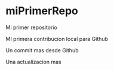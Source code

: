 # miPrimerRepo

Mi primer repositorio

MI primera contribucion local para Github

Un commit mas desde Github

Una actualizacion mas
